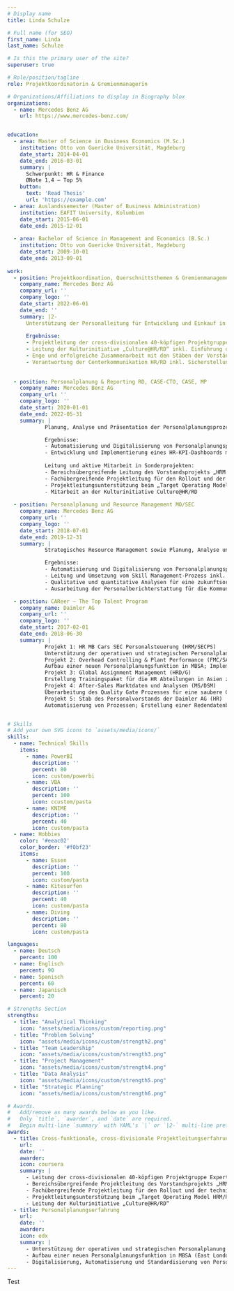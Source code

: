 ```yaml
---
# Display name
title: Linda Schulze

# Full name (for SEO)
first_name: Linda
last_name: Schulze

# Is this the primary user of the site?
superuser: true

# Role/position/tagline
role: Projektkoordinatorin & Gremienmanagerin

# Organizations/Affiliations to display in Biography blox
organizations:
  - name: Mercedes Benz AG
    url: https://www.mercedes-benz.com/


education:
  - area: Master of Science in Business Economics (M.Sc.)
    institution: Otto von Guericke Universität, Magdeburg
    date_start: 2014-04-01
    date_end: 2016-03-01
    summary: |
      Schwerpunkt: HR & Finance
      ØNote 1,4 – Top 5%
    button:
      text: 'Read Thesis'
      url: 'https://example.com'
  - area: Auslandssemester (Master of Business Administration)
    institution: EAFIT University, Kolumbien
    date_start: 2015-06-01
    date_end: 2015-12-01
     
  - area: Bachelor of Science in Management and Economics (B.Sc.)
    institution: Otto von Guericke Universität, Magdeburg
    date_start: 2009-10-01
    date_end: 2013-09-01
   
work:
  - position: Projektkoordination, Querschnittsthemen & Gremienmanagement HR/RD
    company_name: Mercedes Benz AG
    company_url: ''
    company_logo: ''
    date_start: 2022-06-01
    date_end: ''
    summary: |2-
      Unterstützung der Personalleitung für Entwicklung und Einkauf in allen Belangen des Tagesgeschäfts, Mitwirkung bei der strategischen und kulturellen Weiterentwicklung des Bereiches HR/RD
      
      Ergebnisse:
      - Projektleitung der cross-divisionalen 40-köpfigen Projektgruppe Expert Journey in RD und IT zum Aufbau und zur Einführueinheitlichen Fachkarriere für Experten und Expertinnen imng einer  Software-Umfeld inkl. Entwicklungspfaden, Rahmenwerk der Zusammenarbeit, unterstützendes IT-Tool sowie monetären und nicht-monetären Aspekten & Arbeitspaketleitung für die Prozessgestaltung und der Entwicklung eines adäquaten IT-Tools & unter Einbindung des Betriebsrats
      - Leitung der Kulturinitiative „Culture@HR/RD“ inkl. Einführung diverser innovativer Kultur- und Changeformate
      - Enge und erfolgreiche Zusammenarbeit mit den Stäben der Vorstände HR und RD sowie allen zugehörigen Direktionsstäben
      - Verantwortung der Centerkommunikation HR/RD inkl. Sicherstellung eines effektiven Informationsflusses innerhalb des Centers und Schnittstellenmanagement durch neue Kommunikationsformate
      
      
  - position: Personalplanung & Reporting RD, CASE-CTO, CASE, MP 
    company_name: Mercedes Benz AG
    company_url: ''
    company_logo: ''
    date_start: 2020-01-01
    date_end: 2022-05-31
    summary: |
            Planung, Analyse und Präsentation der Personalplanungsprozesse für die Bereiche Entwicklung und Einkauf, inklusive Abstimmung und Harmonisierung mit den jeweiligen Fachabteilungen

            Ergebnisse:
            - Automatisierung und Digitalisierung von Personalplanungsprozessen durch den Einsatz von Tools wie KNIME, VBA, SharePoint und PowerBI
            - Entwicklung und Implementierung eines HR-KPI-Dashboards mit PowerBI für den Vorstand und die zugehörigen Direktionen in den Bereichen Entwicklung und Einkauf
            
            Leitung und aktive Mitarbeit in Sonderprojekten:
            - Bereichsübergreifende Leitung des Vorstandsprojekts „HRM Focus Topic Data Analytics“ zur Einführung eines standardisierten HR-KPI-Dashboards für alle Vorstandsbereiche mithilfe von PowerBI
            - Fachübergreifende Projektleitung für den Rollout und der technischen Umsetzung IMPULSE/- MyContribution auf Sachbearbeitungsebene in RD
            - Projektleitungsunterstützung beim „Target Operating Model HRM/RD 2.0“, der - Neuausrichtung des Personalbereichs für Entwicklung und Einkauf 
            - Mitarbeit an der Kulturinitiative Culture@HR/RD
            
  - position: Personalplanung und Resource Management MO/SEC 
    company_name: Mercedes Benz AG
    company_url: ''
    company_logo: ''
    date_start: 2018-07-01
    date_end: 2019-12-31
    summary: |
            Strategisches Resource Management sowie Planung, Analyse und Präsentation der Personalplanungsprozesse für die Bereiche in MO/SEC

            Ergebnisse:
            - Automatisierung und Digitalisierung von Personalplanungsprozessen durch den Einsatz von VBA und Makros
            - Leitung und Umsetzung vom Skill Management-Prozess inkl. Workshops
            - Qualitative und quantitative Analysen für eine zukunftsorientiertes Resource Management
            - Ausarbeitung der Personalberichterstattung für die Kommunikation nach innen und außen

  - position: CAReer – The Top Talent Program  
    company_name: Daimler AG
    company_url: ''
    company_logo: ''
    date_start: 2017-02-01
    date_end: 2018-06-30
    summary: |
            Projekt 1: HR MB Cars SEC Personalsteuerung (HRM/SECPS) 
            Unterstützung der operativen und strategischen Personalplanung; Konzeptionierung und Erstellung des HR Reports für MO/SEC 
            Projekt 2: Overhead Controlling & Plant Performance (FMC/SA) 
            Aufbau einer neuen Personalplanungsfunktion in MBSA; Implementierung eines neuen Personalplanungstools
            Projekt 3: Global Assignment Management (HRD/G) 
            Erstellung Trainingspaket für die HR Abteilungen in Asien zur neuen Global Mobility Policy 
            Projekt 4: After-Sales Marktdaten und Analysen (MS/DSM) 
            Überarbeitung des Quality Gate Prozesses für eine saubere Grundlage für Marktdatenanalysen
            Projekt 5: Stab des Personalvorstands der Daimler AG (HR) 
            Automatisierung von Prozessen; Erstellung einer Redendatenbank; Vorbereitung Hauptversammlung


# Skills
# Add your own SVG icons to `assets/media/icons/`
skills:
  - name: Technical Skills
    items:
      - name: PowerBI
        description: ''
        percent: 80
        icon: custom/powerbi
      - name: VBA
        description: ''
        percent: 100
        icon: ccustom/pasta
      - name: KNIME
        description: ''
        percent: 40
        icon: custom/pasta
  - name: Hobbies
    color: '#eeac02'
    color_border: '#f0bf23'
    items:
      - name: Essen
        description: ''
        percent: 100
        icon: custom/pasta
      - name: Kitesurfen
        description: ''
        percent: 40
        icon: custom/pasta
      - name: Diving
        description: ''
        percent: 80
        icon: custom/pasta

languages:
  - name: Deutsch
    percent: 100
  - name: Englisch
    percent: 90
  - name: Spanisch
    percent: 60
  - name: Japanisch
    percent: 20

# Strengths Section
strengths:
  - title: "Analytical Thinking"
    icon: "assets/media/icons/custom/reporting.png"
  - title: "Problem Solving"
    icon: "assets/media/icons/custom/strength2.png"
  - title: "Team Leadership"
    icon: "assets/media/icons/custom/strength3.png"
  - title: "Project Management"
    icon: "assets/media/icons/custom/strength4.png"
  - title: "Data Analysis"
    icon: "assets/media/icons/custom/strength5.png"
  - title: "Strategic Planning"
    icon: "assets/media/icons/custom/strength6.png"

# Awards.
#   Add/remove as many awards below as you like.
#   Only `title`, `awarder`, and `date` are required.
#   Begin multi-line `summary` with YAML's `|` or `|2-` multi-line prefix and indent 2 spaces below.
awards:
  - title: Cross-funktionale, cross-divisionale Projektleitungserfahrung
    url: 
    date: ''
    awarder: 
    icon: coursera
    summary: |
      - Leitung der cross-divisionalen 40-köpfigen Projektgruppe Expert Journey in RD und IT zum Aufbau und zur Einführung einer einheitlichen Fachkarriere für Experten und Expertinnen im Software-Umfeld inkl. Entwicklungspfaden, Rahmenwerk der Zusammenarbeit, unterstützendes IT-Tool sowie monetären und nicht-monetären Aspekten
      - Bereichsübergreifende Projektleitung des Vorstandsprojekts „HRM Focus Topic Data Analytics“ zur Einführung eines standardisierten und automatisierten HR-KPI-Dashboards für alle Vorstandsbereiche mithilfe von PowerBI
      - Fachübergreifende Projektleitung für den Rollout und der technischen Umsetzung IMPULSE/MyContribution auf Sachbearbeitungsebene in RD
      - Projektleitungsunterstützung beim „Target Operating Model HRM/RD 2.0“, der Neuausrichtung des Personalbereichs für Entwicklung und Einkauf 
      - Leitung der Kulturinitiative „Culture@HR/RD“
  - title: Personalplanungserfahrung
    url: 
    date: ''
    awarder: 
    icon: edx
    summary: |
      - Unterstützung der operativen und strategischen Personalplanung sowohl im MO- sowie RD- & MP-Umfeld
      - Aufbau einer neuen Personalplanungsfunktion in MBSA (East London, Südafrika); Implementierung eines neuen Personalplanungstools 
      - Digitalisierung, Automatisierung und Standardisierung von Personalplanungsprozessen
---
```


Test